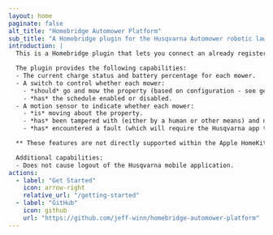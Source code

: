 ```yaml
---
layout: home
paginate: false
alt_title: "Homebridge Automower Platform"
sub_title: "A Homebridge plugin for the Husqvarna Automower robotic lawn mower"
introduction: |
  This is a Homebridge plugin that lets you connect an already registered Husqvarna Automower to Apple HomeKit by using Homebridge.

  The plugin provides the following capabilities:
  - The current charge status and battery percentage for each mower.
  - A switch to control whether each mower:
    - *should* go and mow the property (based on configuration - see getting started).
    - *has* the schedule enabled or disabled.  
  - A motion sensor to indicate whether each mower:
    - *is* moving about the property.
    - *has* been tampered with (either by a human or other means) and needs assistance. **
    - *has* encountered a fault (which will require the Husqvarna app to troubleshoot) and needs assistance. **

  ** These features are not directly supported within the Apple HomeKit app and will require a 3rd party application (such as Controller for HomeKit) to use for any automations.

  Additional capabilities:
  - Does not cause logout of the Husqvarna mobile application.
actions:
  - label: "Get Started"
    icon: arrow-right
    relative_url: "/getting-started"
  - label: "GitHub"
    icon: github
    url: "https://github.com/jeff-winn/homebridge-automower-platform"
---
```

